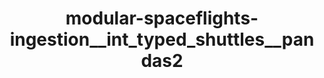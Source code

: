 ---
schema: default
title: modular-spaceflights-ingestion__int_typed_shuttles__pandas2
organization: ResponsibleAIML
notes: type = kedro_datasets.pandas.parquet_dataset
resources:
  - name: modular-spaceflights-ingestion__int_typed_shuttles__pandas2
    url: 'https://www.github.com/ResponsibleAIML/django-kedro/tree/main/kedro-projects/demo-project-kedro/data/02_intermediate/typed_shuttles.pq'
    format: pq
category:
  - 02-intermediate
maintainer: 
maintainer_email: 
project:
  - modular-spaceflights
preview: |
  <table border="1" class="dataframe">
    <thead>
      <tr style="text-align: right;">
        <th></th>
        <th>id</th>
        <th>shuttle_location</th>
        <th>shuttle_type</th>
        <th>engine_type</th>
        <th>engine_vendor</th>
        <th>engines</th>
        <th>passenger_capacity</th>
        <th>cancellation_policy</th>
        <th>crew</th>
        <th>d_check_complete</th>
        <th>moon_clearance_complete</th>
        <th>price</th>
        <th>company_id</th>
      </tr>
    </thead>
    <tbody>
      <tr>
        <th>0</th>
        <td>63561</td>
        <td>Niue</td>
        <td>Type V5</td>
        <td>Quantum</td>
        <td>ThetaBase Services</td>
        <td>1.0</td>
        <td>2</td>
        <td>strict</td>
        <td>1.0</td>
        <td>False</td>
        <td>False</td>
        <td>1325.0</td>
        <td>35029</td>
      </tr>
      <tr>
        <th>1</th>
        <td>36260</td>
        <td>Anguilla</td>
        <td>Type V5</td>
        <td>Quantum</td>
        <td>ThetaBase Services</td>
        <td>1.0</td>
        <td>2</td>
        <td>strict</td>
        <td>1.0</td>
        <td>True</td>
        <td>False</td>
        <td>1780.0</td>
        <td>30292</td>
      </tr>
      <tr>
        <th>2</th>
        <td>57015</td>
        <td>Russian Federation</td>
        <td>Type V5</td>
        <td>Quantum</td>
        <td>ThetaBase Services</td>
        <td>1.0</td>
        <td>2</td>
        <td>moderate</td>
        <td>0.0</td>
        <td>False</td>
        <td>False</td>
        <td>1715.0</td>
        <td>19032</td>
      </tr>
      <tr>
        <th>3</th>
        <td>14035</td>
        <td>Barbados</td>
        <td>Type V5</td>
        <td>Plasma</td>
        <td>ThetaBase Services</td>
        <td>3.0</td>
        <td>6</td>
        <td>strict</td>
        <td>3.0</td>
        <td>False</td>
        <td>False</td>
        <td>4770.0</td>
        <td>8238</td>
      </tr>
      <tr>
        <th>4</th>
        <td>10036</td>
        <td>Sao Tome and Principe</td>
        <td>Type V2</td>
        <td>Plasma</td>
        <td>ThetaBase Services</td>
        <td>2.0</td>
        <td>4</td>
        <td>strict</td>
        <td>2.0</td>
        <td>False</td>
        <td>False</td>
        <td>2820.0</td>
        <td>30342</td>
      </tr>
      <tr>
        <th>5</th>
        <td>45163</td>
        <td>Sao Tome and Principe</td>
        <td>Type V5</td>
        <td>Plasma</td>
        <td>ThetaBase Services</td>
        <td>2.0</td>
        <td>4</td>
        <td>moderate</td>
        <td>2.0</td>
        <td>False</td>
        <td>False</td>
        <td>1715.0</td>
        <td>32413</td>
      </tr>
      <tr>
        <th>6</th>
        <td>64643</td>
        <td>Faroe Islands</td>
        <td>Type F5</td>
        <td>Quantum</td>
        <td>ThetaBase Services</td>
        <td>1.0</td>
        <td>2</td>
        <td>strict</td>
        <td>1.0</td>
        <td>True</td>
        <td>False</td>
        <td>1247.0</td>
        <td>35620</td>
      </tr>
      <tr>
        <th>7</th>
        <td>23389</td>
        <td>Micronesia</td>
        <td>Type V5</td>
        <td>Quantum</td>
        <td>ThetaBase Services</td>
        <td>1.0</td>
        <td>1</td>
        <td>moderate</td>
        <td>1.0</td>
        <td>False</td>
        <td>False</td>
        <td>1845.0</td>
        <td>23820</td>
      </tr>
      <tr>
        <th>8</th>
        <td>39934</td>
        <td>Rwanda</td>
        <td>Type V5</td>
        <td>Quantum</td>
        <td>ThetaBase Services</td>
        <td>1.0</td>
        <td>3</td>
        <td>strict</td>
        <td>2.0</td>
        <td>False</td>
        <td>False</td>
        <td>1520.0</td>
        <td>46528</td>
      </tr>
      <tr>
        <th>9</th>
        <td>57063</td>
        <td>Faroe Islands</td>
        <td>Type F5</td>
        <td>Plasma</td>
        <td>ThetaBase Services</td>
        <td>4.0</td>
        <td>8</td>
        <td>strict</td>
        <td>5.0</td>
        <td>False</td>
        <td>False</td>
        <td>3275.0</td>
        <td>11875</td>
      </tr>
    </tbody>
  </table>
---